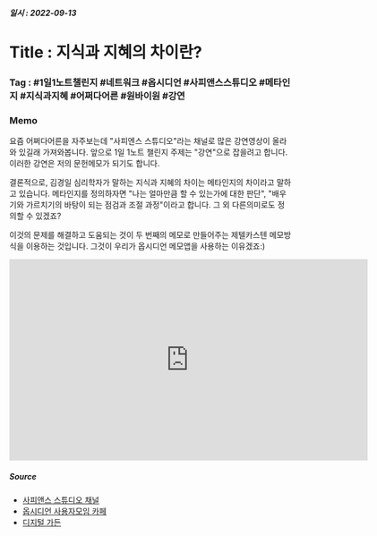 ##### 일시 : 2022-09-13

# Title : 지식과 지혜의 차이란?

### **Tag** : #1일1노트챌린지 #네트워크 #옵시디언 #사피앤스스튜디오 #메타인지 #지식과지혜 #어쩌다어른 #원바이원 #강연

### Memo
요즘 어쩌다어른을 자주보는데 "사피엔스 스튜디오"라는 채널로 많은 강연영상이 올라와 있길래 가져와봅니다. 앞으로 1일 1노트 챌린지 주제는 "강연"으로 잡을려고 합니다. 이러한 강연은 저의 문헌메모가 되기도 합니다.

결론적으로, 김경일 심리학자가 말하는 지식과 지혜의 차이는 메타인지의 차이라고 말하고 있습니다. 메타인지를 정의하자면 "나는 얼마만큼 할 수 있는가에 대한 판단", "배우기와 가르치기의 바탕이 되는 점검과 조절 과정"이라고 합니다. 그 외 다른의미로도 정의할 수 있겠죠?

이것의 문제를 해결하고 도움되는 것이 두 번째의 메모로 만들어주는 제텔카스텐 메모방식을 이용하는 것입니다. 그것이 우리가 옵시디언 메모앱을 사용하는 이유겠죠:)

<iframe width="640" height="360" src="https://www.youtube.com/embed/bi8Mo7aZ8bM" title="[#티전드] 분명히 아는데 설명을 못하겠다면? 당신은 모르는 겁니다! 상위 0.1% 학생들에게서 공통적으로 나타난다는 '그 행동'의 비밀🤫 | #어쩌다어른" frameborder="0" allow="accelerometer; autoplay; clipboard-write; encrypted-media; gyroscope; picture-in-picture" allowfullscreen></iframe>

##### Source
- [사피앤스 스튜디오 채널](https://youtu.be/bi8Mo7aZ8bM)
- [옵시디언 사용자모임 카페](https://cafe.naver.com/obsidianary/1647)
- [디지털 가든](https://chunghasull.netlify.app/220913-1일차-지식과-지혜의-차이란)
